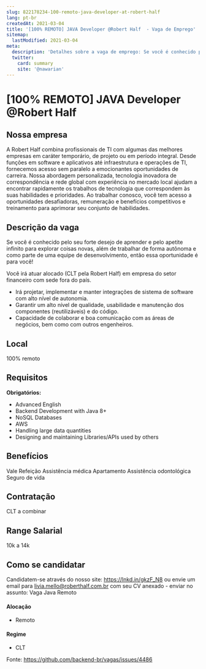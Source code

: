 ```yaml
---
slug: 822178234-100-remoto-java-developer-at-robert-half
lang: pt-br
createdAt: 2021-03-04
title: '[100% REMOTO] JAVA Developer @Robert Half  - Vaga de Emprego'
sitemap:
  lastModified: 2021-03-04
meta:
  description: 'Detalhes sobre a vaga de emprego: Se você é conhecido pelo seu forte desejo de aprender e pelo apetite infinito para explorar coisas novas, além de trabalhar de forma autônoma e como parte de uma equipe de desenvolvimento, então essa oportunidade é para você! Você irá atuar alocado (CLT pela Robert Half) em empresa do setor financeiro com sede fora do país.  * Irá projetar, implementar e manter integrações de sistema de software com alto nível de autonomia. * Garantir um alto nível de qualidade, usabilidade e manutenção dos componentes (reutilizáveis) e do código. * Capacidade de colaborar e boa comunicação com as áreas de negócios, bem como com outros engenheiros.'
  twitter:
    card: summary
    site: '@nawarian'
---
```


# [100% REMOTO] JAVA Developer @Robert Half 

## Nossa empresa

A Robert Half combina profissionais de TI com algumas das melhores empresas em caráter temporário, de projeto ou em período integral. Desde funções em software e aplicativos até infraestrutura e operações de TI, fornecemos acesso sem paralelo a emocionantes oportunidades de carreira. Nossa abordagem personalizada, tecnologia inovadora de correspondência e rede global com experiência no mercado local ajudam a encontrar rapidamente os trabalhos de tecnologia que correspondem às suas habilidades e prioridades. Ao trabalhar conosco, você tem acesso a oportunidades desafiadoras, remuneração e benefícios competitivos e treinamento para aprimorar seu conjunto de habilidades.

## Descrição da vaga

Se você é conhecido pelo seu forte desejo de aprender e pelo apetite infinito para explorar coisas novas, além de trabalhar de forma autônoma e como parte de uma equipe de desenvolvimento, então essa oportunidade é para você!

Você irá atuar alocado (CLT pela Robert Half) em empresa do setor financeiro com sede fora do país. 

* Irá projetar, implementar e manter integrações de sistema de software com alto nível de autonomia.
* Garantir um alto nível de qualidade, usabilidade e manutenção dos componentes (reutilizáveis) e do código.
* Capacidade de colaborar e boa comunicação com as áreas de negócios, bem como com outros engenheiros. 

## Local

100% remoto

## Requisitos

**Obrigatórios:**
* Advanced English
* Backend Development with Java 8+
* NoSQL Databases
* AWS
* Handling large data quantities
* Designing and maintaining Libraries/APIs used by others

## Benefícios

Vale Refeição 
Assistência médica Apartamento
Assistência odontológica
Seguro de vida

## Contratação

CLT a combinar

## Range Salarial

10k a 14k

## Como se candidatar

Candidatem-se através do nosso site: https://lnkd.in/gkzF_N8 ou envie um email para livia.mello@roberthalf.com.br com seu CV anexado - enviar no assunto: Vaga Java Remoto

#### Alocação
- Remoto

#### Regime
- CLT






Fonte: https://github.com/backend-br/vagas/issues/4486
